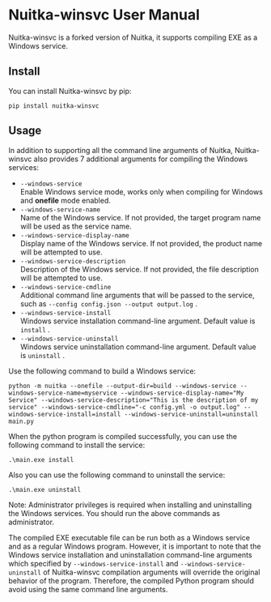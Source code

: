 # Nuitka-winsvc User Manual

Nuitka-winsvc is a forked version of Nuitka, it supports compiling EXE as a Windows service. 

## Install

You can install Nuitka-winsvc by pip: 

```shell
pip install nuitka-winsvc
```

## Usage

In addition to supporting all the command line arguments of Nuitka, Nuitka-winsvc also provides 7 additional arguments for compiling the Windows services:

- `--windows-service`  
  Enable Windows service mode, works only when compiling for Windows and **onefile** mode enabled.
- `--windows-service-name`  
  Name of the Windows service. If not provided, the target program name will be used as the service name.
- `--windows-service-display-name`  
  Display name of the Windows service. If not provided, the product name will be attempted to use.
- `--windows-service-description`  
  Description of the Windows service. If not provided, the file description will be attempted to use.
- `--windows-service-cmdline`  
  Additional command line arguments that will be passed to the service, such as `--config config.json --output output.log` .
- `--windows-service-install`  
  Windows service installation command-line argument. Default value is `install` .
- `--windows-service-uninstall`  
  Windows service uninstallation command-line argument. Default value is `uninstall` .

Use the following command to build a Windows service:

```shell
python -m nuitka --onefile --output-dir=build --windows-service --windows-service-name=myservice --windows-service-display-name="My Service" --windows-service-description="This is the description of my service" --windows-service-cmdline="-c config.yml -o output.log" --windows-service-install=install --windows-service-uninstall=uninstall main.py
```

When the python program is compiled successfully, you can use the following command to install the service:

```shell
.\main.exe install
```

Also you can use the following command to uninstall the service:

```shell
.\main.exe uninstall
```

Note: Administrator privileges is required when installing and uninstalling the Windows services. You should run the above commands as administrator. 

The compiled EXE executable file can be run both as a Windows service and as a regular Windows program. However, it is important to note that the Windows service installation and uninstallation command-line arguments which specified by `--windows-service-install` and `--windows-service-uninstall` of Nuitka-winsvc compilation arguments will override the original behavior of the program. Therefore, the compiled Python program should avoid using the same command line arguments.

